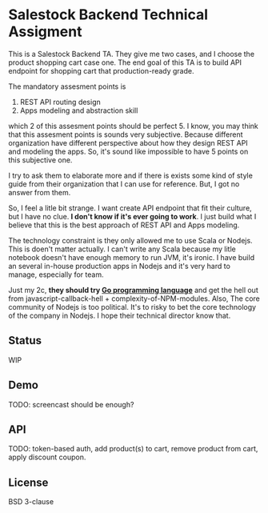 # Salestock Backend Technical Assigment
This is a Salestock Backend TA. They give me two cases, and I choose the product shopping cart case one. The end goal of this TA is to build API endpoint for shopping cart that production-ready grade. 

The mandatory assesment points is

1. REST API routing design
2. Apps modeling and abstraction skill

which 2 of this assesment points should be perfect 5. I know, you may think that this assesment points is sounds very subjective. Because different organization have different perspective about how they design REST API and modeling the apps. So, it's sound like impossible to have 5 points on this subjective one. 

I try to ask them to elaborate more and if there is exists some kind of style guide from their organization that I can use for reference. But, I got no answer from them.

So, I feel a litle bit strange. I want create API endpoint that fit their culture, but I have no clue. **I don't know if it's ever going to work**. I just build what I believe that this is the best approach of REST API and Apps modeling.

The technology constraint is they only allowed me to use Scala or Nodejs. This is doen't matter actually. I can't write any Scala because my litle notebook doesn't have enough memory to run JVM, it's ironic. I have build an several in-house production apps in Nodejs and it's very hard to manage, especially for team. 

Just my 2c, **they should try [Go programming language](https://golang.org)** and get the hell out from javascript-callback-hell + complexity-of-NPM-modules. Also, The core community of Nodejs is too political. It's to risky to bet the core technology of the company in Nodejs. I hope their technical director know that.

## Status
WIP

## Demo

TODO: screencast should be enough?

## API

TODO: token-based auth, add product(s) to cart, remove product from cart, apply discount coupon.

## License
BSD 3-clause
